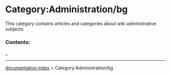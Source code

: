 # Category:Administration/bg
This category contains articles and categories about wiki administrative subjects.

### Contents:

_

---
[documentation index](../README.md) > Category:Administration/bg
